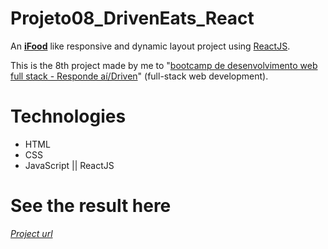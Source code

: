 # Projeto08_DrivenEats_React
An [**iFood**](https://www.ifood.com/) like responsive and dynamic layout project using [ReactJS](https://github.com/facebook/create-react-app).

This is the 8th project made by me to 
"[bootcamp de desenvolvimento web full stack - Responde aí/Driven](https://driven.com.br/)" 
(full-stack web development).

# Technologies
* HTML 
* CSS
* JavaScript || ReactJS

# See the result here
[*Project url*](https://nello-moreira.github.io/Projeto03_DrivenEats/)